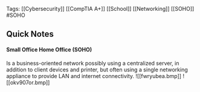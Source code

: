 Tags: [[Cybersecurity]] [[CompTIA A+]] [[School]] [[Networking]] [[SOHO]] #SOHO

## Quick Notes  
#### **Small Office Home Office (SOHO)**
Is a business-oriented network possibly using a centralized server, in addition to client devices and printer, but often using a single networking appliance to provide LAN and internet connectivity. 
![[fwryubea.bmp]]
![[okv907or.bmp]]
